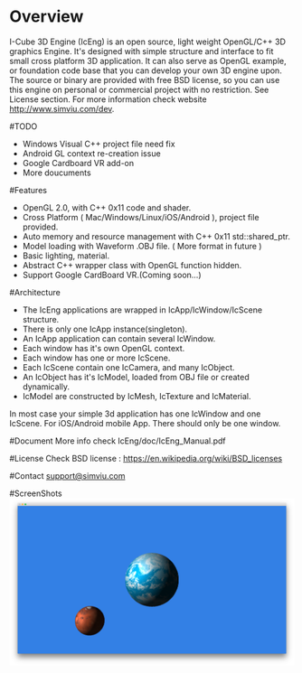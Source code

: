# Overview
I-Cube 3D Engine (IcEng) is an open source, light weight OpenGL/C++ 3D graphics Engine. It's designed with simple structure and interface to fit small cross platform 3D application. It can also serve as OpenGL example, or foundation code base that you can develop your own 3D engine upon.
The source or binary are provided with free BSD license, so you can use this engine on personal or commercial project with no restriction. See License section.
For more information check website http://www.simviu.com/dev.

#TODO
* Windows Visual C++ project file need fix
* Android GL context re-creation issue
* Google Cardboard VR add-on
* More doucuments

#Features
* OpenGL 2.0, with C++ 0x11 code and shader.
* Cross Platform ( Mac/Windows/Linux/iOS/Android ), project file provided.
* Auto memory and resource management with C++ 0x11 std::shared_ptr.
* Model loading with Waveform .OBJ file. ( More format in future )
* Basic lighting, material.
* Abstract C++ wrapper class with OpenGL function hidden.
* Support Google CardBoard VR.(Coming soon...)


#Architecture
* The IcEng applications are wrapped in IcApp/IcWindow/IcScene structure. 
* There is only one IcApp instance(singleton). 
* An IcApp application can contain several IcWindow. 
* Each window has it's own OpenGL context. 
* Each window has one or more IcScene. 
* Each IcScene contain one IcCamera, and many IcObject.
* An IcObject has it's IcModel, loaded from OBJ file or created dynamically.
* IcModel are constructed by IcMesh, IcTexture and IcMaterial.

In most case your simple 3d application has one IcWindow and one IcScene. For iOS/Android mobile App. There should only be one window.

#Document
More info check IcEng/doc/IcEng_Manual.pdf

#License
Check BSD license :
https://en.wikipedia.org/wiki/BSD_licenses

#Contact
support@simviu.com

#ScreenShots
![alt tag](doc/ScreenShots/1.png)

